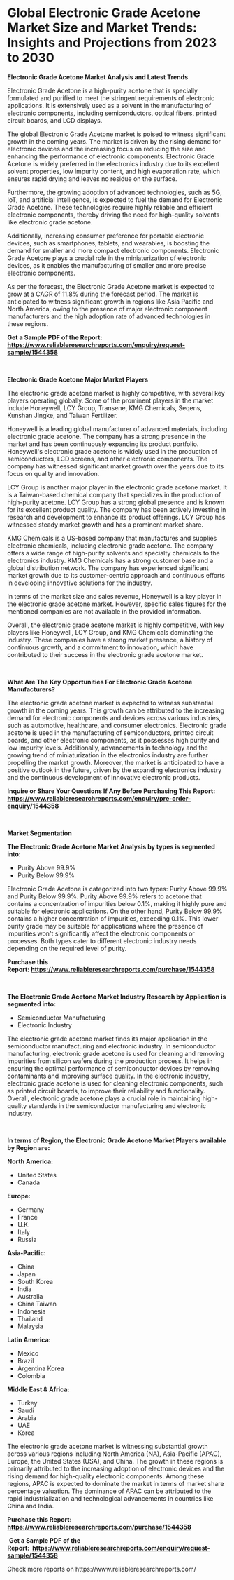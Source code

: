 <p><h1>Global Electronic Grade Acetone Market Size and Market Trends: Insights and Projections from 2023 to 2030</h1></p><p><strong>Electronic Grade Acetone Market Analysis and Latest Trends</strong></p>
<p><p>Electronic Grade Acetone is a high-purity acetone that is specially formulated and purified to meet the stringent requirements of electronic applications. It is extensively used as a solvent in the manufacturing of electronic components, including semiconductors, optical fibers, printed circuit boards, and LCD displays.</p><p>The global Electronic Grade Acetone market is poised to witness significant growth in the coming years. The market is driven by the rising demand for electronic devices and the increasing focus on reducing the size and enhancing the performance of electronic components. Electronic Grade Acetone is widely preferred in the electronics industry due to its excellent solvent properties, low impurity content, and high evaporation rate, which ensures rapid drying and leaves no residue on the surface.</p><p>Furthermore, the growing adoption of advanced technologies, such as 5G, IoT, and artificial intelligence, is expected to fuel the demand for Electronic Grade Acetone. These technologies require highly reliable and efficient electronic components, thereby driving the need for high-quality solvents like electronic grade acetone.</p><p>Additionally, increasing consumer preference for portable electronic devices, such as smartphones, tablets, and wearables, is boosting the demand for smaller and more compact electronic components. Electronic Grade Acetone plays a crucial role in the miniaturization of electronic devices, as it enables the manufacturing of smaller and more precise electronic components.</p><p>As per the forecast, the Electronic Grade Acetone market is expected to grow at a CAGR of 11.8% during the forecast period. The market is anticipated to witness significant growth in regions like Asia Pacific and North America, owing to the presence of major electronic component manufacturers and the high adoption rate of advanced technologies in these regions.</p></p>
<p><strong>Get a Sample PDF of the Report:&nbsp; <a href="https://www.reliableresearchreports.com/enquiry/request-sample/1544358">https://www.reliableresearchreports.com/enquiry/request-sample/1544358</a></strong></p>
<p>&nbsp;</p>
<p><strong>Electronic Grade Acetone Major Market Players</strong></p>
<p><p>The electronic grade acetone market is highly competitive, with several key players operating globally. Some of the prominent players in the market include Honeywell, LCY Group, Transene, KMG Chemicals, Seqens, Kunshan Jingke, and Taiwan Fertilizer.</p><p>Honeywell is a leading global manufacturer of advanced materials, including electronic grade acetone. The company has a strong presence in the market and has been continuously expanding its product portfolio. Honeywell's electronic grade acetone is widely used in the production of semiconductors, LCD screens, and other electronic components. The company has witnessed significant market growth over the years due to its focus on quality and innovation.</p><p>LCY Group is another major player in the electronic grade acetone market. It is a Taiwan-based chemical company that specializes in the production of high-purity acetone. LCY Group has a strong global presence and is known for its excellent product quality. The company has been actively investing in research and development to enhance its product offerings. LCY Group has witnessed steady market growth and has a prominent market share.</p><p>KMG Chemicals is a US-based company that manufactures and supplies electronic chemicals, including electronic grade acetone. The company offers a wide range of high-purity solvents and specialty chemicals to the electronics industry. KMG Chemicals has a strong customer base and a global distribution network. The company has experienced significant market growth due to its customer-centric approach and continuous efforts in developing innovative solutions for the industry.</p><p>In terms of the market size and sales revenue, Honeywell is a key player in the electronic grade acetone market. However, specific sales figures for the mentioned companies are not available in the provided information.</p><p>Overall, the electronic grade acetone market is highly competitive, with key players like Honeywell, LCY Group, and KMG Chemicals dominating the industry. These companies have a strong market presence, a history of continuous growth, and a commitment to innovation, which have contributed to their success in the electronic grade acetone market.</p></p>
<p>&nbsp;</p>
<p><strong>What Are The Key Opportunities For Electronic Grade Acetone Manufacturers?</strong></p>
<p><p>The electronic grade acetone market is expected to witness substantial growth in the coming years. This growth can be attributed to the increasing demand for electronic components and devices across various industries, such as automotive, healthcare, and consumer electronics. Electronic grade acetone is used in the manufacturing of semiconductors, printed circuit boards, and other electronic components, as it possesses high purity and low impurity levels. Additionally, advancements in technology and the growing trend of miniaturization in the electronics industry are further propelling the market growth. Moreover, the market is anticipated to have a positive outlook in the future, driven by the expanding electronics industry and the continuous development of innovative electronic products.</p></p>
<p><strong>Inquire or Share Your Questions If Any Before Purchasing This Report: <a href="https://www.reliableresearchreports.com/enquiry/pre-order-enquiry/1544358">https://www.reliableresearchreports.com/enquiry/pre-order-enquiry/1544358</a></strong></p>
<p>&nbsp;</p>
<p><strong>Market Segmentation</strong></p>
<p><strong>The Electronic Grade Acetone Market Analysis by types is segmented into:</strong></p>
<p><ul><li>Purity Above 99.9%</li><li>Purity Below 99.9%</li></ul></p>
<p><p>Electronic Grade Acetone is categorized into two types: Purity Above 99.9% and Purity Below 99.9%. Purity Above 99.9% refers to acetone that contains a concentration of impurities below 0.1%, making it highly pure and suitable for electronic applications. On the other hand, Purity Below 99.9% contains a higher concentration of impurities, exceeding 0.1%. This lower purity grade may be suitable for applications where the presence of impurities won't significantly affect the electronic components or processes. Both types cater to different electronic industry needs depending on the required level of purity.</p></p>
<p><strong>Purchase this Report:&nbsp;<a href="https://www.reliableresearchreports.com/purchase/1544358">https://www.reliableresearchreports.com/purchase/1544358</a></strong></p>
<p>&nbsp;</p>
<p><strong>The Electronic Grade Acetone Market Industry Research by Application is segmented into:</strong></p>
<p><ul><li>Semiconductor Manufacturing</li><li>Electronic Industry</li></ul></p>
<p><p>The electronic grade acetone market finds its major application in the semiconductor manufacturing and electronic industry. In semiconductor manufacturing, electronic grade acetone is used for cleaning and removing impurities from silicon wafers during the production process. It helps in ensuring the optimal performance of semiconductor devices by removing contaminants and improving surface quality. In the electronic industry, electronic grade acetone is used for cleaning electronic components, such as printed circuit boards, to improve their reliability and functionality. Overall, electronic grade acetone plays a crucial role in maintaining high-quality standards in the semiconductor manufacturing and electronic industry.</p></p>
<p>&nbsp;</p>
<p><strong>In terms of Region, the Electronic Grade Acetone Market Players available by Region are:</strong></p>
<p>
    <p> <strong> North America: </strong>
        <ul>
            <li>United States</li>
            <li>Canada</li>
        </ul>
        </p> 
    <p> <strong> Europe: </strong>
        <ul>
            <li>Germany</li>
            <li>France</li>
            <li>U.K.</li>
            <li>Italy</li>
            <li>Russia</li>
        </ul>
        </p> 
    <p> <strong> Asia-Pacific: </strong>
        <ul>
            <li>China</li>
            <li>Japan</li>
            <li>South Korea</li>
            <li>India</li>
            <li>Australia</li>
            <li>China Taiwan</li>
            <li>Indonesia</li>
            <li>Thailand</li>
            <li>Malaysia</li>
        </ul>
        </p> 
    <p> <strong> Latin America: </strong>
        <ul>
            <li>Mexico</li>
            <li>Brazil</li>
            <li>Argentina Korea</li>
            <li>Colombia</li>
        </ul>
        </p> 
    <p> <strong> Middle East & Africa: </strong>
        <ul>
            <li>Turkey</li>
            <li>Saudi</li>
            <li>Arabia</li>
            <li>UAE</li>
            <li>Korea</li>
        </ul>
    </p>
    </p>
<p><p>The electronic grade acetone market is witnessing substantial growth across various regions including North America (NA), Asia-Pacific (APAC), Europe, the United States (USA), and China. The growth in these regions is primarily attributed to the increasing adoption of electronic devices and the rising demand for high-quality electronic components. Among these regions, APAC is expected to dominate the market in terms of market share percentage valuation. The dominance of APAC can be attributed to the rapid industrialization and technological advancements in countries like China and India.</p></p>
<p><strong>Purchase this Report: <a href="https://www.reliableresearchreports.com/purchase/1544358">https://www.reliableresearchreports.com/purchase/1544358</a></strong></p>
<p>&nbsp;<strong>Get a Sample PDF of the Report:&nbsp;&nbsp;<a href="https://www.reliableresearchreports.com/enquiry/request-sample/1544358">https://www.reliableresearchreports.com/enquiry/request-sample/1544358</a></strong></p>
<p><strong></strong></p>
<p>Check more reports on https://www.reliableresearchreports.com/</p>